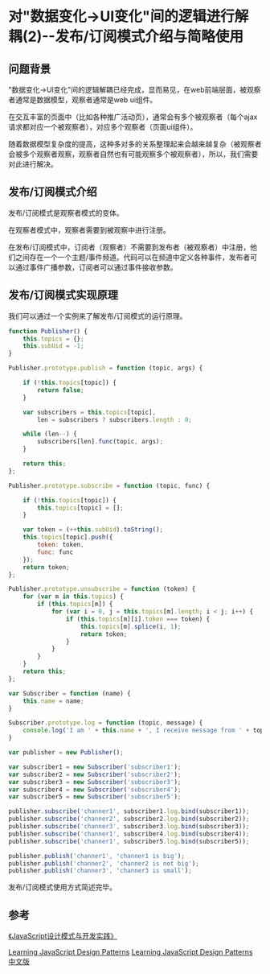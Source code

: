 # 对"数据变化->UI变化"间的逻辑进行解耦(2)--发布/订阅模式介绍与简略使用

## 问题背景

"数据变化->UI变化"间的逻辑解耦已经完成，显而易见，在web前端层面，被观察者通常是数据模型，观察者通常是web ui组件。

在交互丰富的页面中（比如各种推广活动页），通常会有多个被观察者（每个ajax请求都对应一个被观察者），对应多个观察者（页面ui组件）。

随着数据模型复杂度的提高，这种多对多的关系整理起来会越来越复杂（被观察者会被多个观察者观察，观察者自然也有可能观察多个被观察者），所以，我们需要对此进行解决。

## 发布/订阅模式介绍

发布/订阅模式是观察者模式的变体。

在观察者模式中，观察者需要到被观察中进行注册。

在发布/订阅模式中，订阅者（观察者）不需要到发布者（被观察者）中注册，他们之间存在一个一个主题/事件频道。代码可以在频道中定义各种事件，发布者可以通过事件广播参数，订阅者可以通过事件接收参数。

## 发布/订阅模式实现原理

我们可以通过一个实例来了解发布/订阅模式的运行原理。

```javascript
function Publisher() {
    this.topics = {};
    this.subUid = -1;
}

Publisher.prototype.publish = function (topic, args) {

    if (!this.topics[topic]) {
        return false;
    }

    var subscribers = this.topics[topic],
        len = subscribers ? subscribers.length : 0;

    while (len--) {
        subscribers[len].func(topic, args);
    }

    return this;
};

Publisher.prototype.subscribe = function (topic, func) {

    if (!this.topics[topic]) {
        this.topics[topic] = [];
    }

    var token = (++this.subUid).toString();
    this.topics[topic].push({
        token: token,
        func: func
    });
    return token;
};

Publisher.prototype.unsubscribe = function (token) {
    for (var m in this.topics) {
        if (this.topics[m]) {
            for (var i = 0, j = this.topics[m].length; i < j; i++) {
                if (this.topics[m][i].token === token) {
                    this.topics[m].splice(i, 1);
                    return token;
                }
            }
        }
    }
    return this;
};

var Subscriber = function (name) {
    this.name = name;
}

Subscriber.prototype.log = function (topic, message) {
    console.log('I am ' + this.name + ', I receive message from ' + topic + ', the message is: ' + message);
}

var publisher = new Publisher();

var subscriber1 = new Subscriber('subscriber1');
var subscriber2 = new Subscriber('subscriber2');
var subscriber3 = new Subscriber('subscriber3');
var subscriber4 = new Subscriber('subscriber4');
var subscriber5 = new Subscriber('subscriber5');

publisher.subscribe('channer1', subscriber1.log.bind(subscriber1));
publisher.subscribe('channer2', subscriber2.log.bind(subscriber2));
publisher.subscribe('channer3', subscriber3.log.bind(subscriber3));
publisher.subscribe('channer1', subscriber4.log.bind(subscriber4));
publisher.subscribe('channer1', subscriber5.log.bind(subscriber5));

publisher.publish('channer1', 'channer1 is big');
publisher.publish('channer2', 'channer2 is not big');
publisher.publish('channer3', 'channer3 is small');
```

发布/订阅模式使用方式简述完毕。

## 参考

[《JavaScript设计模式与开发实践》](https://book.douban.com/subject/26382780/)

[Learning JavaScript Design Patterns](https://addyosmani.com/resources/essentialjsdesignpatterns/book/)
[Learning JavaScript Design Patterns 中文版](http://www.oschina.net/translate/learning-javascript-design-patterns#introduction)